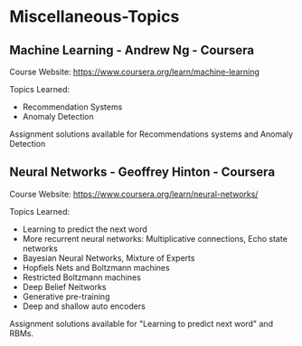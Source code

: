 # Miscellaneous-Topics

## Machine Learning - Andrew Ng - Coursera

Course Website: https://www.coursera.org/learn/machine-learning

Topics Learned:
* Recommendation Systems
* Anomaly Detection 

Assignment solutions available for Recommendations systems and Anomaly Detection

## Neural Networks - Geoffrey Hinton - Coursera 

Course Website: https://www.coursera.org/learn/neural-networks/

Topics Learned:
* Learning to predict the next word
* More recurrent neural networks: Multiplicative connections, Echo state networks
* Bayesian Neural Networks, Mixture of Experts
* Hopfiels Nets and Boltzmann machines
* Restricted Boltzmann machines
* Deep Belief Neitworks
* Generative pre-training
* Deep and shallow auto encoders

Assignment solutions available for "Learning to predict next word" and RBMs.
